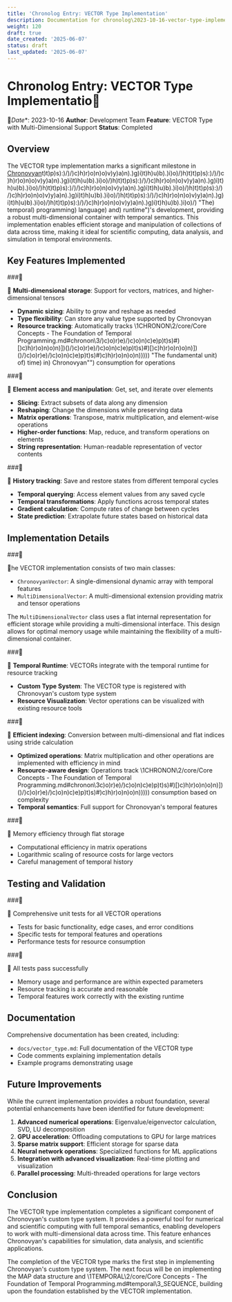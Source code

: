 ```yaml
---
title: 'Chronolog Entry: VECTOR Type Implementation'
description: Documentation for chronolog\2023-10-16-vector-type-implementation.md
weight: 120
draft: true
date_created: '2025-06-07'
status: draft
last_updated: '2025-06-07'
---
```


# Chronolog Entry: VECTOR Type Implementatio
*Date**: 2023-10-16
**Author**: Development Team
**Feature**: VECTOR Type with Multi-Dimensional Support
**Status**: Completed

## Overview

The VECTOR type implementation marks a significant milestone in [Chronovyan](https://chronovyan.github.io/h)t)t)p)s):)/)/)c)h)r)o)n)o)v)y)a)n).)g)i)t)h)u)b).)i)o)/)h)t)t)p)s):)/)/)c)h)r)o)n)o)v)y)a)n).)g)i)t)h)u)b).)i)o)/)h)t)t)p)s):)/)/)c)h)r)o)n)o)v)y)a)n).)g)i)t)h)u)b).)i)o)/)h)t)t)p)s):)/)/)c)h)r)o)n)o)v)y)a)n).)g)i)t)h)u)b).)i)o)/)h)t)t)p)s):)/)/)c)h)r)o)n)o)v)y)a)n).)g)i)t)h)u)b).)i)o)/)h)t)t)p)s):)/)/)c)h)r)o)n)o)v)y)a)n).)g)i)t)h)u)b).)i)o)/)h)t)t)p)s):)/)/)c)h)r)o)n)o)v)y)a)n).)g)i)t)h)u)b).)i)o)/) "The) temporal) programming) language) and) runtime")'s development, providing a robust multi-dimensional container with temporal semantics. This implementation enables efficient storage and manipulation of collections of data across time, making it ideal for scientific computing, data analysis, and simulation in temporal environments.

## Key Features Implemented

###

 **Multi-dimensional storage**: Support for vectors, matrices, and higher-dimensional tensors
- **Dynamic sizing**: Ability to grow and reshape as needed
- **Type flexibility**: Can store any value type supported by Chronovyan
- **Resource tracking**: Automatically tracks \1CHRONON\2/core/Core Concepts - The Foundation of Temporal Programming.md#chronon\3/)c)o)r)e)/)c)o)n)c)e)p)t)s)#)[)c)h)r)o)n)o)n)])()/)c)o)r)e)/)c)o)n)c)e)p)t)s)#)[)c)h)r)o)n)o)n)])()/)c)o)r)e)/)c)o)n)c)e)p)t)s)#)c)h)r)o)n)o)n))))) "The fundamental unit) of) time) in) Chronovyan"") consumption for operations

###

 **Element access and manipulation**: Get, set, and iterate over elements
- **Slicing**: Extract subsets of data along any dimension
- **Reshaping**: Change the dimensions while preserving data
- **Matrix operations**: Transpose, matrix multiplication, and element-wise operations
- **Higher-order functions**: Map, reduce, and transform operations on elements
- **String representation**: Human-readable representation of vector contents

###

 **History tracking**: Save and restore states from different temporal cycles
- **Temporal querying**: Access element values from any saved cycle
- **Temporal transformations**: Apply functions across temporal states
- **Gradient calculation**: Compute rates of change between cycles
- **State prediction**: Extrapolate future states based on historical data

## Implementation Details

###

he VECTOR implementation consists of two main classes:
- `ChronovyanVector`: A single-dimensional dynamic array with temporal features
- `MultiDimensionalVector`: A multi-dimensional extension providing matrix and tensor operations

The `MultiDimensionalVector` class uses a flat internal representation for efficient storage while providing a multi-dimensional interface. This design allows for optimal memory usage while maintaining the flexibility of a multi-dimensional container.

###

 **Temporal Runtime**: VECTORs integrate with the temporal runtime for resource tracking
- **Custom Type System**: The VECTOR type is registered with Chronovyan's custom type system
- **Resource Visualization**: Vector operations can be visualized with existing resource tools

###

 **Efficient indexing**: Conversion between multi-dimensional and flat indices using stride calculation
- **Optimized operations**: Matrix multiplication and other operations are implemented with efficiency in mind
- **Resource-aware design**: Operations track \1CHRONON\2/core/Core Concepts - The Foundation of Temporal Programming.md#chronon\3c)o)r)e)/)c)o)n)c)e)p)t)s)#)[)c)h)r)o)n)o)n)])()/)c)o)r)e)/)c)o)n)c)e)p)t)s)#)c)h)r)o)n)o)n))))) consumption based on complexity
- **Temporal semantics**: Full support for Chronovyan's temporal features

###

 Memory efficiency through flat storage
- Computational efficiency in matrix operations
- Logarithmic scaling of resource costs for large vectors
- Careful management of temporal history

## Testing and Validation

###

 Comprehensive unit tests for all VECTOR operations
- Tests for basic functionality, edge cases, and error conditions
- Specific tests for temporal features and operations
- Performance tests for resource consumption

###

 All tests pass successfully
- Memory usage and performance are within expected parameters
- Resource tracking is accurate and reasonable
- Temporal features work correctly with the existing runtime

## Documentation

Comprehensive documentation has been created, including:
- `docs/vector_type.md`: Full documentation of the VECTOR type
- Code comments explaining implementation details
- Example programs demonstrating usage

## Future Improvements

While the current implementation provides a robust foundation, several potential enhancements have been identified for future development:

1. **Advanced numerical operations**: Eigenvalue/eigenvector calculation, SVD, LU decomposition
2. **GPU acceleration**: Offloading computations to GPU for large matrices
3. **Sparse matrix support**: Efficient storage for sparse data
4. **Neural network operations**: Specialized functions for ML applications
5. **Integration with advanced visualization**: Real-time plotting and visualization
6. **Parallel processing**: Multi-threaded operations for large vectors

## Conclusion

The VECTOR type implementation completes a significant component of Chronovyan's custom type system. It provides a powerful tool for numerical and scientific computing with full temporal semantics, enabling developers to work with multi-dimensional data across time. This feature enhances Chronovyan's capabilities for simulation, data analysis, and scientific applications.

The completion of the VECTOR type marks the first step in implementing Chronovyan's custom type system. The next focus will be on implementing the MAP data structure and \1TEMPORAL\2/core/Core Concepts - The Foundation of Temporal Programming.md#temporal\3_SEQUENCE, building upon the foundation established by the VECTOR implementation.